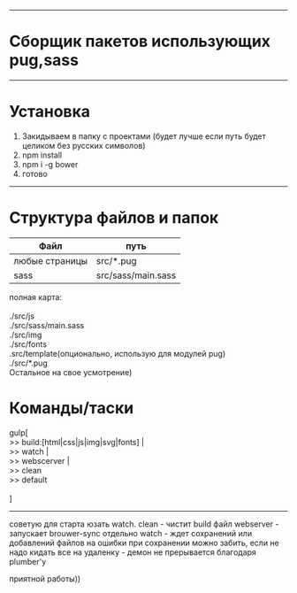 ***
# Сборщик пакетов использующих pug,sass
*** 
# Установка
   1. Закидываем в папку с проектами (будет лучше если путь будет целиком без русских символов)
   2. npm install
   3. npm i -g bower
   4. готово
***
# Структура файлов и папок

Файл            | путь
----------------|---------------------------------
любые страницы  | src/*.pug
sass            | src/sass/main.sass

полная карта:<br>
   <br>./src/js
   <br>./src/sass/main.sass
   <br>./src/img
   <br>./src/fonts
   <br>.src/template(опционально, использую для модулей pug)
   <br>./src/*.pug<br>
Остальное на свое усмотрение)

# Команды/таски
gulp[<br>
        >> build:[html|css|js|img|svg|fonts] |<br>
        >> watch |<br>
        >> webscerver |<br>
        >> clean<br>
        >> default<br>    
    ]
***
советую для старта юзать watch.
clean - чистит build файл
webserver - запускает brouwer-sync отдельно
watch - ждет сохранений или добавлений файлов
на ошибки при сохранении можно забить, если не 
надо кидать все на удаленку - демон не прерывается 
благодаря plumber'у

приятной работы))
